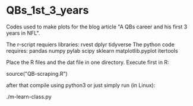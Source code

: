# QBs_1st_3_years

Codes used to make plots for the blog article "A QBs career and his first 3 years in NFL".

The r-script requiers libraries: rvest dplyr tidyverse
The python code requires: pandas numpy pylab scipy sklearn matplotlib.pyplot itertools

Place the R files and the dat file in one directory. Execute first in R:

source("QB-scraping.R")

after that compile using python3 or just simply run (in Linux):

./m-learn-class.py
